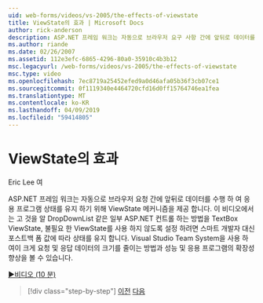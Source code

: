 ```yaml
---
uid: web-forms/videos/vs-2005/the-effects-of-viewstate
title: ViewState의 효과 | Microsoft Docs
author: rick-anderson
description: ASP.NET 프레임 워크는 자동으로 브라우저 요구 사항 간에 앞뒤로 데이터를 수행 하 여 응용 프로그램 상태를 유지 하기 위해 ViewState 메커니즘을 제공 하는 중...
ms.author: riande
ms.date: 02/26/2007
ms.assetid: 112e3efc-6865-4296-80a0-35910c4b3b12
msc.legacyurl: /web-forms/videos/vs-2005/the-effects-of-viewstate
msc.type: video
ms.openlocfilehash: 7ec8719a25452efed9a0d46afa05b36f3cb07ce1
ms.sourcegitcommit: 0f1119340e4464720cfd16d0ff15764746ea1fea
ms.translationtype: MT
ms.contentlocale: ko-KR
ms.lasthandoff: 04/09/2019
ms.locfileid: "59414805"
---
```

# <a name="the-effects-of-viewstate"></a>ViewState의 효과

Eric Lee 여

ASP.NET 프레임 워크는 자동으로 브라우저 요청 간에 앞뒤로 데이터를 수행 하 여 응용 프로그램 상태를 유지 하기 위해 ViewState 메커니즘을 제공 합니다. 이 비디오에서는 고 것을 알 DropDownList 같은 일부 ASP.NET 컨트롤 하는 방법을 TextBox ViewState, 불필요 한 ViewState를 사용 하지 않도록 설정 하려면 스마트 개발자 대신 포스트백 폼 값에 따라 상태를 유지 합니다. Visual Studio Team System을 사용 하 여이 크게 요청 및 응답 데이터의 크기를 줄이는 방법과 성능 및 응용 프로그램의 확장성 향상을 볼 수 있습니다.

[&#9654;비디오 (10 분)](https://channel9.msdn.com/Blogs/ASP-NET-Site-Videos/the-effects-of-viewstate)

> [!div class="step-by-step"]
> [이전](using-the-load-test-agent.md)
> [다음](how-do-i-integrate-defect-tracking-with-testing.md)
